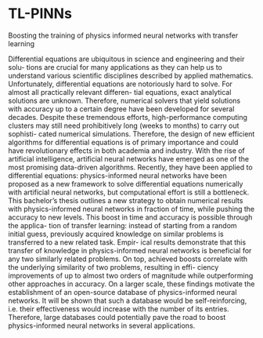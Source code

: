 # TL-PINNs
Boosting the training of physics informed neural networks with transfer learning


Differential equations are ubiquitous in science and engineering and their solu- tions are crucial for many applications as they can help us to understand various scientific disciplines described by applied mathematics. Unfortunately, differential equations are notoriously hard to solve. For almost all practically relevant differen- tial equations, exact analytical solutions are unknown. Therefore, numerical solvers that yield solutions with accuracy up to a certain degree have been developed for several decades. Despite these tremendous efforts, high-performance computing clusters may still need prohibitively long (weeks to months) to carry out sophisti- cated numerical simulations. Therefore, the design of new efficient algorithms for differential equations is of primary importance and could have revolutionary effects in both academia and industry.
With the rise of artificial intelligence, artificial neural networks have emerged as one of the most promising data-driven algorithms. Recently, they have been applied to differential equations: physics-informed neural networks have been proposed as a new framework to solve differential equations numerically with artificial neural networks, but computational effort is still a bottleneck.
This bachelor’s thesis outlines a new strategy to obtain numerical results with physics-informed neural networks in fraction of time, while pushing the accuracy to new levels. This boost in time and accuracy is possible through the applica- tion of transfer learning: instead of starting from a random initial guess, previously acquired knowledge on similar problems is transferred to a new related task. Empir- ical results demonstrate that this transfer of knowledge in physics-informed neural networks is beneficial for any two similarly related problems. On top, achieved boosts correlate with the underlying similarity of two problems, resulting in effi- ciency improvements of up to almost two orders of magnitude while outperforming other approaches in accuracy.
On a larger scale, these findings motivate the establishment of an open-source database of physics-informed neural networks. It will be shown that such a database would be self-reinforcing, i.e. their effectiveness would increase with the number of its entries. Therefore, large databases could potentially pave the road to boost physics-informed neural networks in several applications.
